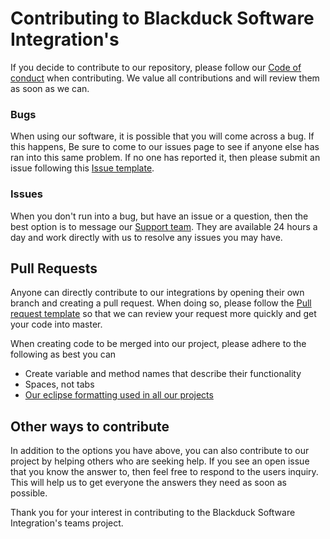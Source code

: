 # Contributing to Blackduck Software Integration's

If you decide to contribute to our repository, please follow our [Code of conduct](./CODE_OF_CONDUCT.md) when contributing. We value all contributions and will review them as soon as we can.

### Bugs
When using our software, it is possible that you will come across a bug. If this happens, Be sure to come to our issues page to see if anyone else has ran into this same problem. If no one has reported it, then please submit an issue following this [Issue template](./ISSUE_TEMPLATE.md).

### Issues
When you don't run into a bug, but have an issue or a question, then the best option is to message our [Support team](https://www.blackducksoftware.com/support/contact-support). They are available 24 hours a day and work directly with us to resolve any issues you may have.

## Pull Requests
Anyone can directly contribute to our integrations by opening their own branch and creating a pull request. When doing so, please follow the [Pull request template](./PULL_REQUEST_TEMPLATE.md) so that we can review your request more quickly and get your code into master.

When creating code to be merged into our project, please adhere to the following as best you can
* Create variable and method names that describe their functionality
* Spaces, not tabs
* [Our eclipse formatting used in all our projects](https://blackducksoftware.github.io/integration-resources/eclipse/IntegrationOssFormat.xml)

## Other ways to contribute
In addition to the options you have above, you can also contribute to our project by helping others who are seeking help. If you see an open issue that you know the answer to, then feel free to respond to the users inquiry. This will help us to get everyone the answers they need as soon as possible.

Thank you for your interest in contributing to the Blackduck Software Integration's teams project.
